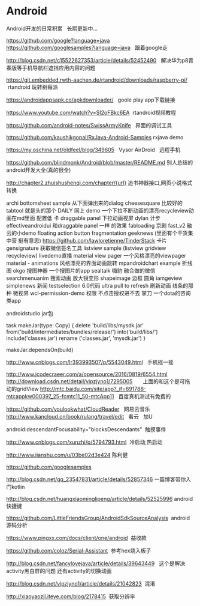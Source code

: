 # Android
Android开发的日常积累   长期更新中...

https://github.com/google?language=java
https://github.com/googlesamples?language=java   跟着google走

http://blog.csdn.net/c15522627353/article/details/52452490   解决华为p8青春版等手机导航栏遮挡应用内容的问题

https://git.embedded.rwth-aachen.de/rtandroid/downloads/raspberry-pi/  rtandroid 玩转树莓派

https://androidappsapk.co/apkdownloader/   goole play app下载链接

https://www.youtube.com/watch?v=SI2oFBkc6EA  rtandroid视频教程

https://github.com/android-notes/SwissArmyKnife   界面的调试工具

https://github.com/kaushikgopal/RxJava-Android-Samples  rxjava demo

https://my.oschina.net/oldfeel/blog/349605   Vysor  AirDroid   远程手机

https://github.com/blindmonk/Android/blob/master/README.md 别人总结的android开发大全(真的很全)

http://chapter2.zhuishushenqi.com/chapter/{url}  追书神器接口,网页小说格式转换

archi
bottomsheet sample   从下面弹出来的dialog
cheesesquare      比较好的  tabtool  就是头的那个
DAILY  同上
demo  一个下拉不断动画的漂亮recycleview动画在md里面   配置低 卡
draggable panel 下拉动画视屏
dylan 计步
effectiveandroidui 和draggable panel  一样 的效果
fabloading 京剧
fast_v2 融云的小demo
floating action button 
fragmentation
geeknews  (里面有个干货集中营  挺有意思)
https://github.com/lawloretienne/TinderStack 卡片
gensignature 获取微信签名工具
listview sample (listview gridview recycleview)
livedemo直播
material view pager 一个风格漂亮的viewpager
material - animations 风格漂亮的界面动画跳转
mpandroidchart example 折线图
okgo 
搜图神器  一个搜图片的app 
sealtalk 嗨豹 融合做的微信
searchmenuanim 搜索动画 放大镜变形
shapeimage 边框 圆角 iamgeview
simplenews  新闻
testselection  6.0代码
ultra pull to refresh 刷新动画  线条的那种
微视界 
wcl-permission-demo 权限 不点击授权进不去
掌刀  一个dota的咨询类app


androidstudio  jar包

task makeJar(type: Copy) {
    delete 'build/libs/mysdk.jar'
    from('build/intermediates/bundles/release/')
    into('build/libs/')
    include('classes.jar')
    rename ('classes.jar', 'mysdk.jar')
}

makeJar.dependsOn(build)


http://www.cnblogs.com/lr393993507/p/5543049.html   手机摇一摇

http://www.jcodecraeer.com/a/opensource/2016/0819/6554.html
http://download.csdn.net/detail/vipzjyno1/7295005       上面的和这个是可拖动的gridView
http://mtc.baidu.com/site/app?_if=691788-mtcappkw000397_25-fcmtc11_50-mtcApp11   百度真机测试有免费的

https://github.com/youlookwhat/CloudReader   网易云音乐
http://www.kancloud.cn/book/rulang/travel/edit   看云   加U

android:descendantFocusability="blocksDescendants"  触摸事件

http://www.cnblogs.com/xunzhi/p/5794793.html  冷启动,热启动

http://www.jianshu.com/u/03be02d3e424   陈利健

https://github.com/googlesamples

http://blog.csdn.net/qq_23547831/article/details/52857346 一篇博客带你入门kotlin

http://blog.csdn.net/huangxiaominglipeng/article/details/52525996 android 快捷键

https://github.com/LittleFriendsGroup/AndroidSdkSourceAnalysis  android源码分析

https://www.pingxx.com/docs/client/one/android  益收款

https://github.com/coloz/Serial-Assistant  参考hex烧入板子

http://blog.csdn.net/fancylovejava/article/details/39643449   这个是解决activity黑白屏的问题  还有activity的切换动画

http://blog.csdn.net/vipzjyno1/article/details/21042823  混淆

http://xiaoyaozjl.iteye.com/blog/2178415  获取分辨率
